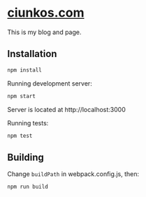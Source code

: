 # [ciunkos.com](https://ciunkos.com/)

This is my blog and page.

## Installation

```sh
npm install
```

Running development server:

```sh
npm start
```

Server is located at http://localhost:3000

Running tests:

```sh
npm test
```

## Building

Change `buildPath` in webpack.config.js, then:

```sh
npm run build
```
